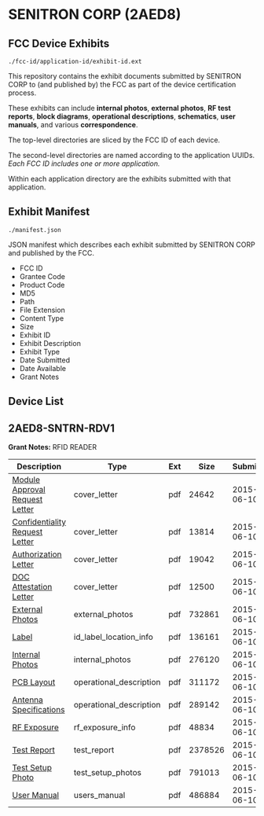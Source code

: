 # SENITRON CORP (2AED8)
## FCC Device Exhibits

```
./fcc-id/application-id/exhibit-id.ext
```

This repository contains the exhibit documents submitted by SENITRON CORP to (and published by) the FCC as part of the device certification process.

These exhibits can include **internal photos**, **external photos**, **RF test reports**, **block diagrams**, **operational descriptions**, **schematics**, **user manuals**, and various **correspondence**.

The top-level directories are sliced by the FCC ID of each device.

The second-level directories are named according to the application UUIDs. *Each FCC ID includes one or more application.*

Within each application directory are the exhibits submitted with that application. 

## Exhibit Manifest

```
./manifest.json
```

JSON manifest which describes each exhibit submitted by SENITRON CORP and published by the FCC.

- FCC ID
- Grantee Code
- Product Code
- MD5
- Path
- File Extension
- Content Type
- Size
- Exhibit ID
- Exhibit Description
- Exhibit Type
- Date Submitted
- Date Available
- Grant Notes

## Device List
## 2AED8-SNTRN-RDV1
**Grant Notes:** RFID READER

| Description | Type | Ext | Size | Submitted | Available |
| ----------- | ---- | --- | ---- | --------- | --------- |
| [Module Approval Request Letter](2AED8-SNTRN-RDV1/4e02cab7683c090d570214144500476a/2643475.pdf) | cover_letter | pdf | 24642 | 2015-06-10 | 2015-06-10 |
| [Confidentiality Request Letter](2AED8-SNTRN-RDV1/4e02cab7683c090d570214144500476a/2643479.pdf) | cover_letter | pdf | 13814 | 2015-06-10 | 2015-06-10 |
| [Authorization Letter](2AED8-SNTRN-RDV1/4e02cab7683c090d570214144500476a/2643481.pdf) | cover_letter | pdf | 19042 | 2015-06-10 | 2015-06-10 |
| [DOC Attestation Letter](2AED8-SNTRN-RDV1/4e02cab7683c090d570214144500476a/2643482.pdf) | cover_letter | pdf | 12500 | 2015-06-10 | 2015-06-10 |
| [External Photos](2AED8-SNTRN-RDV1/4e02cab7683c090d570214144500476a/2643478.pdf) | external_photos | pdf | 732861 | 2015-06-10 | 2015-06-10 |
| [Label](2AED8-SNTRN-RDV1/4e02cab7683c090d570214144500476a/2643476.pdf) | id_label_location_info | pdf | 136161 | 2015-06-10 | 2015-06-10 |
| [Internal Photos](2AED8-SNTRN-RDV1/4e02cab7683c090d570214144500476a/2643477.pdf) | internal_photos | pdf | 276120 | 2015-06-10 | 2015-06-10 |
| [PCB Layout](2AED8-SNTRN-RDV1/4e02cab7683c090d570214144500476a/2643474.pdf) | operational_description | pdf | 311172 | 2015-06-10 | 2015-06-10 |
| [Antenna Specifications](2AED8-SNTRN-RDV1/4e02cab7683c090d570214144500476a/2643480.pdf) | operational_description | pdf | 289142 | 2015-06-10 | 2015-06-10 |
| [RF Exposure](2AED8-SNTRN-RDV1/4e02cab7683c090d570214144500476a/2643473.pdf) | rf_exposure_info | pdf | 48834 | 2015-06-10 | 2015-06-10 |
| [Test Report](2AED8-SNTRN-RDV1/4e02cab7683c090d570214144500476a/2643472.pdf) | test_report | pdf | 2378526 | 2015-06-10 | 2015-06-10 |
| [Test Setup Photo](2AED8-SNTRN-RDV1/4e02cab7683c090d570214144500476a/2643471.pdf) | test_setup_photos | pdf | 791013 | 2015-06-10 | 2015-06-10 |
| [User Manual](2AED8-SNTRN-RDV1/4e02cab7683c090d570214144500476a/2643470.pdf) | users_manual | pdf | 486884 | 2015-06-10 | 2015-06-10 |
